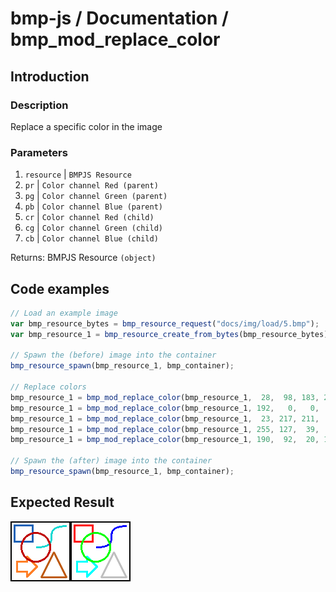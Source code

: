 # bmp-js / Documentation / bmp_mod_replace_color
## Introduction

### Description

Replace a specific color in the image

### Parameters

1. `resource` | `BMPJS Resource`
2. `pr` | `Color channel Red (parent)`
3. `pg` | `Color channel Green (parent)`
4. `pb` | `Color channel Blue (parent)`
5. `cr` | `Color channel Red (child)`
6. `cg` | `Color channel Green (child)`
7. `cb` | `Color channel Blue (child)`

Returns: BMPJS Resource `(object)`

## Code examples

```js
// Load an example image
var bmp_resource_bytes = bmp_resource_request("docs/img/load/5.bmp");
var bmp_resource_1 = bmp_resource_create_from_bytes(bmp_resource_bytes);

// Spawn the (before) image into the container
bmp_resource_spawn(bmp_resource_1, bmp_container);

// Replace colors
bmp_resource_1 = bmp_mod_replace_color(bmp_resource_1,  28,  98, 183, 255,   0,   0);
bmp_resource_1 = bmp_mod_replace_color(bmp_resource_1, 192,   0,   0,   0, 255,   0);
bmp_resource_1 = bmp_mod_replace_color(bmp_resource_1,  23, 217, 211,   0,   0, 255);
bmp_resource_1 = bmp_mod_replace_color(bmp_resource_1, 255, 127,  39,   0, 255, 255);
bmp_resource_1 = bmp_mod_replace_color(bmp_resource_1, 190,  92,  20, 192, 192, 192);

// Spawn the (after) image into the container
bmp_resource_spawn(bmp_resource_1, bmp_container);
```

## Expected Result

![expected-result](./img/019.png)

